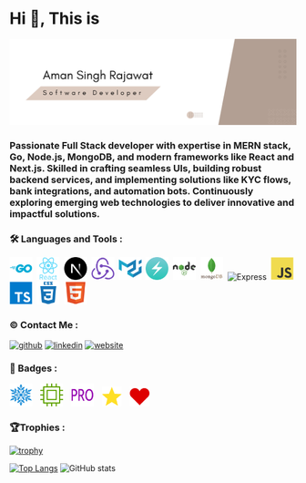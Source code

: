 
# Hi 👋, This is 
![](https://github.com/amansingh456/amansingh456/blob/main/amanBackground.png)

### Passionate Full Stack developer with expertise in MERN stack, Go, Node.js, MongoDB, and modern frameworks like React and Next.js. Skilled in crafting seamless UIs, building robust backend services, and implementing solutions like KYC flows, bank integrations, and automation bots. Continuously exploring emerging web technologies to deliver innovative and impactful solutions.

### :hammer_and_wrench: Languages and Tools :
<div>
  

  <img src="https://github.com/devicons/devicon/blob/master/icons/go/go-original-wordmark.svg" title="Go" alt="go" width="40" height="40"/>&nbsp;
  <img src="https://github.com/devicons/devicon/blob/master/icons/react/react-original-wordmark.svg" title="React" alt="React" width="40" height="40"/>&nbsp;
  <img src="https://github.com/devicons/devicon/blob/master/icons/nextjs/nextjs-original.svg" title="Next" alt="Next" width="40" height="40"/>&nbsp;
  <img src="https://github.com/devicons/devicon/blob/master/icons/redux/redux-original.svg" title="Redux" alt="Redux " width="40" height="40"/>&nbsp;
  <img src="https://github.com/devicons/devicon/blob/master/icons/materialui/materialui-original.svg" title="Material UI" alt="Material UI" width="40" height="40"/>&nbsp;
 <img src="https://github.com/chakra-ui/chakra-ui/blob/main/media/logomark-colored.svg" title="Chakra UI" alt="Chakra UI" width="40" height="40"/>&nbsp;
 <img src="https://github.com/devicons/devicon/blob/master/icons/nodejs/nodejs-original-wordmark.svg" title="NodeJS" alt="NodeJS" width="40" height="40"/>&nbsp;
  <img src="https://github.com/devicons/devicon/blob/master/icons/mongodb/mongodb-original-wordmark.svg" title="MongoDB" alt="MongoDB" width="40" height="40"/>&nbsp;
 <img src="https://img.icons8.com/nolan/2x/1A6DFF/C822FF/express-js.png" title="Express" alt="Express" width="40" height="40"/>&nbsp;
 <img src="https://github.com/devicons/devicon/blob/master/icons/javascript/javascript-original.svg" title="JavaScript" alt="JavaScript" width="40" height="40"/>&nbsp;
 <img src="https://github.com/devicons/devicon/blob/master/icons/typescript/typescript-original.svg" title="TypeScript" alt="TypeScript" width="40" height="40"/>&nbsp;
  <img src="https://github.com/devicons/devicon/blob/master/icons/css3/css3-plain-wordmark.svg"  title="CSS3" alt="CSS" width="40" height="40"/>&nbsp;
  <img src="https://github.com/devicons/devicon/blob/master/icons/html5/html5-original.svg" title="HTML5" alt="HTML" width="40" height="40"/>&nbsp;
  
  



  
### ©️ Contact Me :
  
[<img src='https://img.icons8.com/nolan/512/github.png' title="Github" alt='github' height='40'>](https://github.com/amansingh456)  [<img src='https://img.icons8.com/nolan/2x/1A6DFF/C822FF/linkedin-circled.png' title="Linkedin" alt='linkedin' height='40'>](https://www.linkedin.com/in/aman690)    [<img src='https://img.icons8.com/nolan/2x/1A6DFF/C822FF/internet.png' title="Portfolio" alt='website' height='40'>](https://amansingh456.github.io/)  

 
### 📛 Badges :  
<a href='https://archiveprogram.github.com/'><img src='https://raw.githubusercontent.com/acervenky/animated-github-badges/master/assets/acbadge.gif' width='40' height='40'></a> <a href='https://docs.github.com/en/developers'><img src='https://raw.githubusercontent.com/acervenky/animated-github-badges/master/assets/devbadge.gif' width='40' height='40'></a> <a href='https://github.com/pricing'><img src='https://raw.githubusercontent.com/acervenky/animated-github-badges/master/assets/pro.gif' width='40' height='40'></a> <a href='https://stars.github.com/'><img src='https://raw.githubusercontent.com/acervenky/animated-github-badges/master/assets/starbadge.gif' width='35' height='35'></a> <a href='https://docs.github.com/en/github/supporting-the-open-source-community-with-github-sponsors'><img src='https://raw.githubusercontent.com/acervenky/animated-github-badges/master/assets/sponsorbadge.gif' width='35' height='35'></a> 

  
### 🏆Trophies :  
[![trophy](https://github-profile-trophy.vercel.app/?username=amansingh456)](https://github.com/ryo-ma/github-profile-trophy)

[![Top Langs](https://github-readme-stats.vercel.app/api/top-langs/?username=amansingh456)](https://github.com/anuraghazra/github-readme-stats)                        ![GitHub stats](https://github-readme-stats.vercel.app/api?username=amansingh456&show_icons=true)

 


  

  
 







